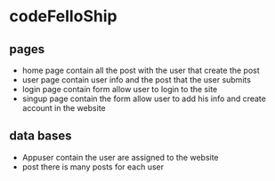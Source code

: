 # codeFelloShip

## pages
* home page contain all the post with the user that create the post
* user page contain user info and the post that the user submits
* login page contain form allow user to login to the site
* singup page contain the form allow user to add his info and create account in the website

## data bases

* Appuser contain the user are assigned to the website
* post there is many posts for each user